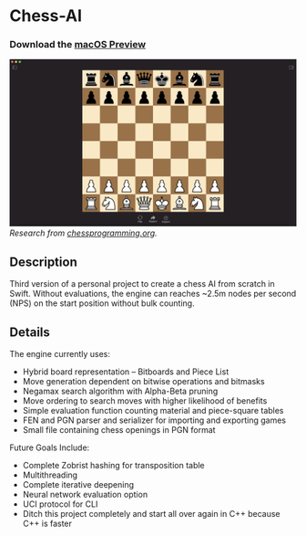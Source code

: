 # Chess-AI
### Download the [macOS Preview](https://github.com/cabouezzi/Chess-AI/blob/main/Chess%20AI.zip?raw=true)
![](screenshot.png)
_Research from [chessprogramming.org](https://www.chessprogramming.org/Main_Page)._ 
<br>
## Description
Third version of a personal project to create a chess AI from scratch in Swift. Without evaluations, the engine can reaches ~2.5m nodes per second (NPS) on the start position without bulk counting. 
## Details
The engine currently uses:
- Hybrid board representation – Bitboards and Piece List
- Move generation dependent on bitwise operations and bitmasks
- Negamax search algorithm with Alpha-Beta pruning
- Move ordering to search moves with higher likelihood of benefits
- Simple evaluation function counting material and piece-square tables
- FEN and PGN parser and serializer for importing and exporting games
- Small file containing chess openings in PGN format


Future Goals Include:
- Complete Zobrist hashing for transposition table
- Multithreading
- Complete iterative deepening
- Neural network evaluation option
- UCI protocol for CLI
- Ditch this project completely and start all over again in C++ because C++ is faster
